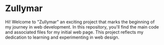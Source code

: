 # Zullymar
Hi! Welcome to "Zullymar" an exciting project that marks the beginning of my journey in web development. In this repository, you'll find the main code and associated files for my initial web page. This project reflects my dedication to learning and experimenting in web design.

